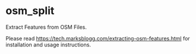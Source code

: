 # osm_split
Extract Features from OSM Files.

Please read https://tech.marksblogg.com/extracting-osm-features.html for installation and usage instructions.
